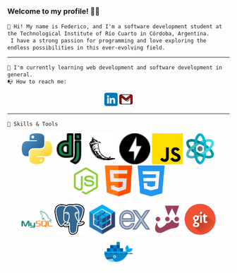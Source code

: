 ### Welcome to my profile! 👋😀


    👋 Hi! My name is Federico, and I'm a software development student at the Technological Institute of Río Cuarto in Córdoba, Argentina. 
     I have a strong passion for programming and love exploring the endless possibilities in this ever-evolving field.
----


    🌱 I'm currently learning web development and software development in general.
    📭 How to reach me: 

<p align='center'> 
    <a href='https://www.linkedin.com/in/fedecometto/'><img src='iconos/linkedin.png' width='30px' height='30px' ></a>
    <a href='mailto:fedecometto98@gmail.com'><img src='iconos/gmail.png' width='30px' height='30px' ></a>
</p>


----

    🔧 Skills & Tools
<p align='center'>
    <a href='#'><img src='iconos/python.png' width='70px' height='70px' ></a>
    <a href='#'><img src='iconos/django.png' width='70px' height='70px' ></a>
    <a href='#'><img src='iconos/flask.png' width='70px' height='70px' ></a>
    <a href='#'><img src='iconos/fastapi.png' width='70px' height='70px' ></a>
    <a href='#'><img src='iconos/js.png' width='70px' height='70px' ></a>
    <a href='#'><img src='iconos/react-2.png' width='70px' height='70px'></a>
    <a href='#'><img src='iconos/node.png' width='70px' height='70px'></a>
    <a href='#'><img src='iconos/html.png' width='70px' height='70px' ></a>
    <a href='#'><img src='iconos/css.png' width='70px' height='70px' ></a>

</p>

<p align='center'>
    <a href='#'><img src='iconos/icons8-mysql-48.png' width='70px' height='70px' ></a>
    <a href='#'><img src='iconos/postgre.png' width='70px' height='70px' ></a> 
    <a href='#'><img src='iconos/sequelize_original_logo_icon_146348.png' width='70px' height='70px'></a>
    <a href='#'><img src='iconos/icons8-express-js-80.png' width='70px' height='70px'></a>
    <a href='#'><img src='iconos/icons8-jest-can-collect-code-coverage-information-from-entire-projects-96.png' width='70px' height='70px'></a>
    <a href='#'><img src='iconos/git.png' width='70px' height='70px' ></a>
    <a href='#'><img src='iconos/icons8-estibador-48.png' width='70px' height='70px' ></a>   
</p>
       
